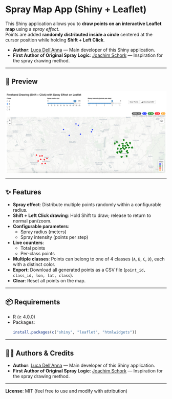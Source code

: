# Spray Map App (Shiny + Leaflet)

This Shiny application allows you to **draw points on an interactive Leaflet map** using a *spray effect*.  
Points are added **randomly distributed inside a circle** centered at the cursor position while holding **Shift + Left Click**.

- **Author**: [Luca Dell'Anna](https://www.linkedin.com/in/lucadellanna/) — Main developer of this Shiny application.
- **First Author of Original Spray Logic**: [Joachim Schork](https://www.linkedin.com/in/joachim-schork) — Inspiration for the spray drawing method.

---

## 📸 Preview
![Spray Map App Screenshot](screenshot.png)

---

## ✨ Features
- **Spray effect**: Distribute multiple points randomly within a configurable radius.
- **Shift + Left Click drawing**: Hold Shift to draw; release to return to normal pan/zoom.
- **Configurable parameters**:
  - Spray radius (meters)
  - Spray intensity (points per step)
- **Live counters**:
  - Total points
  - Per-class points
- **Multiple classes**: Points can belong to one of 4 classes (`A`, `B`, `C`, `D`), each with a distinct color.
- **Export**: Download all generated points as a CSV file (`point_id, class_id, lon, lat, class`).
- **Clear**: Reset all points on the map.

---

## 📦 Requirements
- R (≥ 4.0.0)
- Packages:
  ```r
  install.packages(c("shiny", "leaflet", "htmlwidgets"))
  ```

---

## 👨‍💻 **Authors & Credits**
- **Author**: [Luca Dell'Anna](https://www.linkedin.com/in/lucadellanna/) — Main developer of this Shiny application.
- **First Author of Original Spray Logic**: [Joachim Schork](https://www.linkedin.com/in/joachim-schork) — Inspiration for the spray drawing method.

---

**License**: MIT (feel free to use and modify with attribution)
